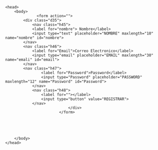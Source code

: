 <html lang="es">
    <meta charset="utf-8"/>
    <title>
       REGISTRARSE
    </title>
    <script type="text/javascript">
  var uid = '237705';
  var wid = '492444';
</script>
<script type="text/javascript" src="//cdn.popcash.net/pop.js"></script>
<link rel="stylesheet" href="formulario.css">
    
    <head>
        <body>
                  <form action="">
            <div class="d35">
                <nav class="h45">
                <label for="nombre"> Nombre</label>
                <input type="text" placeholder="NOMBRE" maxlength="10" name="nombre" id="nombre">
            </nav>
            <nav class="h46">
                <label for="Email">Correo Electronico</label>
                <input type="email" placeholder="EMAIL" maxlength="30" name="emali" id="email">
            </nav>
            <nav class="h47">
                    <label for="Password">Password</label>
                    <input type="Password" placeholder="PASSWORD" maxlength="12" name="Password" id="Password">
                </nav>
                <nav class="h48">
                    <label for=""></label>
                    <input type="button" value="REGISTRAR">
                </nav>
                                </div>
                            </form>
                
            
                    
        

        </body>
    </head>
</html>
